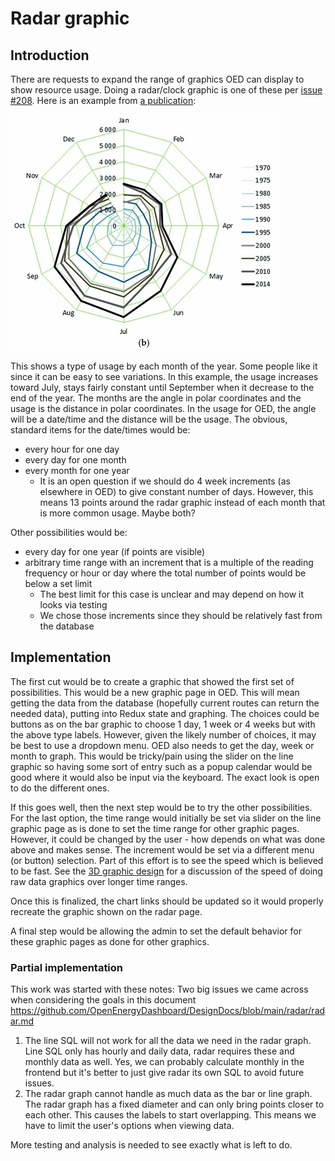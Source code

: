 # Radar graphic

## Introduction

There are requests to expand the range of graphics OED can display to show resource usage. Doing a radar/clock graphic is one of these per [issue #208](https://github.com/OpenEnergyDashboard/OED/issues/208). Here is an example from [a publication](https://www.researchgate.net/publication/318084549_Modeling_of_Monthly_Residential_and_Commercial_Electricity_Consumption_Using_Nonlinear_Seasonal_Models-The_Case_of_Hong_Kong):

![radar graph](a-Monthly-residential-electricity-consumption-for-the-period-197001-201412-and-b.png "sample radar graphic")

This shows a type of usage by each month of the year. Some people like it since it can be easy to see variations. In this example, the usage increases toward July, stays fairly constant until September when it decrease to the end of the year. The months are the angle in polar coordinates and the usage is the distance in polar coordinates. In the usage for OED, the angle will be a date/time and the distance will be the usage. The obvious, standard items for the date/times would be:

- every hour for one day
- every day for one month
- every month for one year
  - It is an open question if we should do 4 week increments (as elsewhere in OED) to give constant number of days. However, this means 13 points around the radar graphic instead of each month that is more common usage. Maybe both?

Other possibilities would be:

- every day for one year (if points are visible)
- arbitrary time range with an increment that is a multiple of the reading frequency or hour or day where the total number of points would be below a set limit
  - The best limit for this case is unclear and may depend on how it looks via testing
  - We chose those increments since they should be relatively fast from the database

## Implementation

The first cut would be to create a graphic that showed the first set of possibilities. This would be a new graphic page in OED. This will mean getting the data from the database (hopefully current routes can return the needed data), putting into Redux state and graphing. The choices could be buttons as on the bar graphic to choose 1 day, 1 week or 4 weeks but with the above type labels. However, given the likely number of choices, it may be best to use a dropdown menu. OED also needs to get the day, week or month to graph. This would be tricky/pain using the slider on the line graphic so having some sort of entry such as a popup calendar would be good where it would also be input via the keyboard. The exact look is open to do the different ones.

If this goes well, then the next step would be to try the other possibilities. For the last option, the time range would initially be set via slider on the line graphic page as is done to set the time  range for other graphic pages. However, it could be changed by the user - how depends on what was done above and makes sense. The increment would be set via a different menu (or button) selection. Part of this effort is to see the speed which is believed to be fast. See the [3D graphic design](../3DGraphic/3DGraphic.md) for a discussion of the speed of doing raw data graphics over longer time ranges.

Once this is finalized, the chart links should be updated so it would properly recreate the graphic shown on the radar page.

A final step would be allowing the admin to set the default behavior for these graphic pages as done for other graphics.

### Partial implementation

This work was started with these notes: Two big issues we came across when considering the goals in this document https://github.com/OpenEnergyDashboard/DesignDocs/blob/main/radar/radar.md

1. The line SQL will not work for all the data we need in the radar graph. Line SQL only has hourly and daily data, radar requires these and monthly data as well. Yes, we can probably calculate monthly in the frontend but it's better to just give radar its own SQL to avoid future issues.
2. The radar graph cannot handle as much data as the bar or line graph. The radar graph has a fixed diameter and can only bring points closer to each other. This causes the labels to start overlapping. This means we have to limit the user's options when viewing data.

More testing and analysis is needed to see exactly what is left to do.
